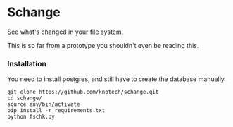 # Schange
See what's changed in your file system.

This is so far from a prototype you shouldn't even be reading this.



### Installation

You need to install postgres, and still have to create the database manually.

```
git clone https://github.com/knotech/schange.git
cd schange/
source env/bin/activate
pip install -r requirements.txt
python fschk.py
```